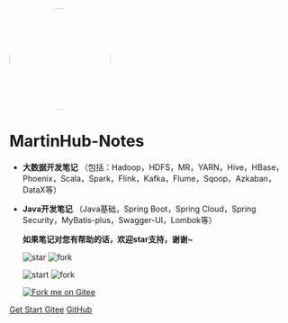 <img width="180px" style="border-radius: 50%" bor src="https://gitee.com/MartinHub/MartinHub-notes/raw/master/favicon.jpg">

# MartinHub-Notes

- **大数据开发笔记** （包括：Hadoop，HDFS，MR，YARN，Hive，HBase，Phoenix，Scala，Spark，Flink，Kafka，Flume，Sqoop，Azkaban，DataX等）

- **Java开发笔记** （Java基础，Spring Boot，Spring Cloud，Spring Security，MyBatis-plus，Swagger-UI，Lombok等）

  **如果笔记对您有帮助的话，欢迎star支持，谢谢~**

  ![star](https://gitee.com/MartinHub/MartinHub-notes/badge/star.svg?theme=dark) ![fork](https://gitee.com/MartinHub/MartinHub-notes/badge/fork.svg?theme=dark)

  ![start](https://img.shields.io/github/stars/MartinHub-plus/MartinHub-notes?style=flat) ![fork](https://img.shields.io/github/forks/MartinHub-plus/MartinHub-notes)

  [![Fork me on Gitee](https://gitee.com/MartinHub/MartinHub-notes/widgets/widget_3.svg)](https://gitee.com/MartinHub/MartinHub-notes)

[Get Start ](README.md) [Gitee](https://gitee.com/MartinHub)  [GitHub](https://github.com/MartinHub-plus) 